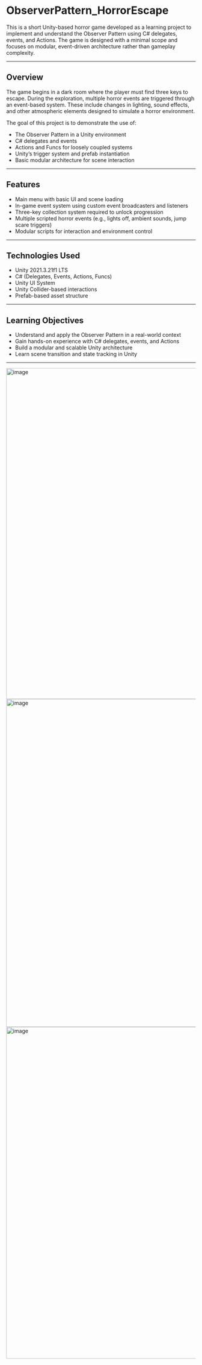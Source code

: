 # ObserverPattern_HorrorEscape

This is a short Unity-based horror game developed as a learning project to implement and understand the Observer Pattern using C# delegates, events, and Actions. The game is designed with a minimal scope and focuses on modular, event-driven architecture rather than gameplay complexity.

---

## Overview

The game begins in a dark room where the player must find three keys to escape. During the exploration, multiple horror events are triggered through an event-based system. These include changes in lighting, sound effects, and other atmospheric elements designed to simulate a horror environment.

The goal of this project is to demonstrate the use of:

- The Observer Pattern in a Unity environment  
- C# delegates and events  
- Actions and Funcs for loosely coupled systems  
- Unity’s trigger system and prefab instantiation  
- Basic modular architecture for scene interaction

---

## Features

- Main menu with basic UI and scene loading  
- In-game event system using custom event broadcasters and listeners  
- Three-key collection system required to unlock progression  
- Multiple scripted horror events (e.g., lights off, ambient sounds, jump scare triggers)  
- Modular scripts for interaction and environment control  

---

## Technologies Used

- Unity 2021.3.21f1 LTS  
- C# (Delegates, Events, Actions, Funcs)  
- Unity UI System  
- Unity Collider-based interactions  
- Prefab-based asset structure  

---

## Learning Objectives

- Understand and apply the Observer Pattern in a real-world context  
- Gain hands-on experience with C# delegates, events, and Actions  
- Build a modular and scalable Unity architecture  
- Learn scene transition and state tracking in Unity  

---
<img width="1916" height="879" alt="image" src="https://github.com/user-attachments/assets/28b52908-7866-4acb-b5c7-d4bc97f9be4c" />
<img width="1909" height="871" alt="image" src="https://github.com/user-attachments/assets/2a69760d-04d3-48eb-bdf3-b8e62f5204d1" />
<img width="1919" height="881" alt="image" src="https://github.com/user-attachments/assets/1c372c8c-6abc-4750-b10d-d94313209efd" />



